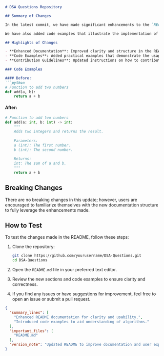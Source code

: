 ```markdown
# DSA Questions Repository

## Summary of Changes

In the latest commit, we have made significant enhancements to the `README.md` file to provide clearer guidance on how to navigate and utilize the DSA Questions repository. These updates aim to improve the overall user experience for both new and existing contributors by offering a more structured format and detailed explanations of the project’s objectives and functionalities.

We have also added code examples that illustrate the implementation of various data structures and algorithms, making it easier for users to understand how to apply the concepts covered in this repository. This revision reflects our commitment to maintaining high-quality documentation that supports effective learning and collaboration within the developer community.

## Highlights of Changes

- **Enhanced Documentation**: Improved clarity and structure in the README to facilitate easier navigation.
- **Code Examples**: Added practical examples that demonstrate the usage of data structures and algorithms.
- **Contribution Guidelines**: Updated instructions on how to contribute to the repository, ensuring a smooth onboarding process for new contributors.

### Code Examples

#### Before:
```python
# Function to add two numbers
def add(a, b):
    return a + b
```

#### After:
```python
# Function to add two numbers
def add(a: int, b: int) -> int:
    """
    Adds two integers and returns the result.
    
    Parameters:
    a (int): The first number.
    b (int): The second number.
    
    Returns:
    int: The sum of a and b.
    """
    return a + b
```

## Breaking Changes

There are no breaking changes in this update; however, users are encouraged to familiarize themselves with the new documentation structure to fully leverage the enhancements made.

## How to Test

To test the changes made in the README, follow these steps:

1. Clone the repository:
   ```bash
   git clone https://github.com/yourusername/DSA-Questions.git
   cd DSA-Questions
   ```

2. Open the `README.md` file in your preferred text editor.

3. Review the new sections and code examples to ensure clarity and correctness.

4. If you find any issues or have suggestions for improvement, feel free to open an issue or submit a pull request.

```json
{
  "summary_lines": [
    "Enhanced README documentation for clarity and usability.",
    "Introduced code examples to aid understanding of algorithms."
  ],
  "important_files": [
    "README.md"
  ],
  "version_note": "Updated README to improve documentation and user experience."
}
```
```